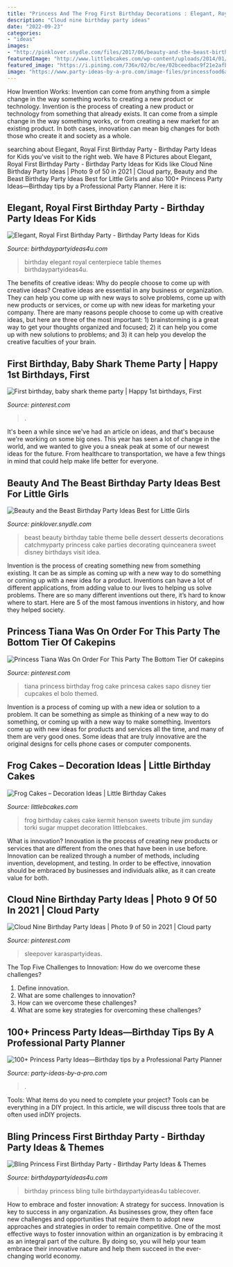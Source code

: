 ```yaml
---
title: "Princess And The Frog First Birthday Decorations : Elegant, Royal First Birthday Party"
description: "Cloud nine birthday party ideas"
date: "2022-09-23"
categories:
- "ideas"
images:
- "http://pinklover.snydle.com/files/2017/06/beauty-and-the-beast-birthday-decorating-idea.jpg"
featuredImage: "http://www.littlebcakes.com/wp-content/uploads/2014/01/Frog-Birthday-Cakes.jpg"
featured_image: "https://i.pinimg.com/736x/02/bc/ee/02bceedbac9f21e2afbe885bd9051562.jpg"
image: "https://www.party-ideas-by-a-pro.com/image-files/princessfood6a.jpg"
---
```



How Invention Works: Invention can come from anything from a simple change in the way something works to creating a new product or technology.
Invention is the process of creating a new product or technology from something that already exists. It can come from a simple change in the way something works, or from creating a new market for an existing product. In both cases, innovation can mean big changes for both those who create it and society as a whole.

	

		
searching about Elegant, Royal First Birthday Party - Birthday Party Ideas for Kids you've visit to the right web. We have 8 Pictures about Elegant, Royal First Birthday Party - Birthday Party Ideas for Kids like Cloud Nine Birthday Party Ideas | Photo 9 of 50 in 2021 | Cloud party, Beauty and the Beast Birthday Party Ideas Best for Little Girls and also 100+ Princess Party Ideas—Birthday tips by a Professional Party Planner. Here it is:
		
    
## Elegant, Royal First Birthday Party - Birthday Party Ideas For Kids

<img loading=lazy src="https://www.birthdaypartyideas4u.com/wp-content/uploads/2016/03/Royal-First-Birthday-Table-Coach-floral-centerpiece-530x795.jpg" onerror="this.onerror=null;this.src='https://tse2.mm.bing.net/th?id=OIP.MxQ_BNQP6k4Ye8fj6uzQRgHaLH&amp;pid=15.1';" alt="Elegant, Royal First Birthday Party - Birthday Party Ideas for Kids">

_Source: birthdaypartyideas4u.com_

>birthday elegant royal centerpiece table themes birthdaypartyideas4u. 

	

The benefits of creative ideas: Why do people choose to come up with creative ideas?
Creative ideas are essential in any business or organization. They can help you come up with new ways to solve problems, come up with new products or services, or come up with new ideas for marketing your company. There are many reasons people choose to come up with creative ideas, but here are three of the most important: 1) brainstorming is a great way to get your thoughts organized and focused; 2) it can help you come up with new solutions to problems; and 3) it can help you develop the creative faculties of your brain.

    
## First Birthday, Baby Shark Theme Party | Happy 1st Birthdays, First

<img loading=lazy src="https://i.pinimg.com/736x/02/bc/ee/02bceedbac9f21e2afbe885bd9051562.jpg" onerror="this.onerror=null;this.src='https://tse3.mm.bing.net/th?id=OIP.X4-HbH_Kc0z3zxvGYqy5rQHaKX&amp;pid=15.1';" alt="First birthday, baby shark theme party | Happy 1st birthdays, First">

_Source: pinterest.com_

>. 

	

It's been a while since we've had an article on ideas, and that's because we're working on some big ones. This year has seen a lot of change in the world, and we wanted to give you a sneak peak at some of our newest ideas for the future. From healthcare to transportation, we have a few things in mind that could help make life better for everyone.

    
## Beauty And The Beast Birthday Party Ideas Best For Little Girls

<img loading=lazy src="http://pinklover.snydle.com/files/2017/06/beauty-and-the-beast-birthday-decorating-idea.jpg" onerror="this.onerror=null;this.src='https://tse3.mm.bing.net/th?id=OIP.fzPuZrvLkg6jSurOOYngKgAAAA&amp;pid=15.1';" alt="Beauty and the Beast Birthday Party Ideas Best for Little Girls">

_Source: pinklover.snydle.com_

>beast beauty birthday table theme belle dessert desserts decorations catchmyparty princess cake parties decorating quinceanera sweet disney birthdays visit idea. 

	

Invention is the process of creating something new from something existing. It can be as simple as coming up with a new way to do something or coming up with a new idea for a product. Inventions can have a lot of different applications, from adding value to our lives to helping us solve problems. There are so many different inventions out there, it’s hard to know where to start. Here are 5 of the most famous inventions in history, and how they helped society.

    
## Princess Tiana Was On Order For This Party The Bottom Tier Of Cakepins

<img loading=lazy src="https://i.pinimg.com/736x/af/69/df/af69df4daf05fd600bf59d86cc4ca397--disney-princess-birthday-frog-princess.jpg" onerror="this.onerror=null;this.src='https://tse2.mm.bing.net/th?id=OIP.zTDpPeSDAqJoixnn0XXl4gHaLH&amp;pid=15.1';" alt="Princess Tiana Was On Order For This Party The Bottom Tier Of cakepins">

_Source: pinterest.com_

>tiana princess birthday frog cake princesa cakes sapo disney tier cupcakes el bolo themed. 

	

Invention is a process of coming up with a new idea or solution to a problem. It can be something as simple as thinking of a new way to do something, or coming up with a new way to make something. Inventors come up with new ideas for products and services all the time, and many of them are very good ones. Some ideas that are truly innovative are the original designs for cells phone cases or computer components.

    
## Frog Cakes – Decoration Ideas | Little Birthday Cakes

<img loading=lazy src="http://www.littlebcakes.com/wp-content/uploads/2014/01/Frog-Birthday-Cakes.jpg" onerror="this.onerror=null;this.src='https://tse2.mm.bing.net/th?id=OIP.oCm-_x13SsOJzZtzxOXU7QHaIT&amp;pid=15.1';" alt="Frog Cakes – Decoration Ideas | Little Birthday Cakes">

_Source: littlebcakes.com_

>frog birthday cakes cake kermit henson sweets tribute jim sunday torki sugar muppet decoration littlebcakes. 

	

What is innovation?
Innovation is the process of creating new products or services that are different from the ones that have been in use before. Innovation can be realized through a number of methods, including invention, development, and testing. In order to be effective, innovation should be embraced by businesses and individuals alike, as it can create value for both.

    
## Cloud Nine Birthday Party Ideas | Photo 9 Of 50 In 2021 | Cloud Party

<img loading=lazy src="https://i.pinimg.com/736x/e8/24/d4/e824d4d986eefbd0afa757fafd8c8063.jpg" onerror="this.onerror=null;this.src='https://tse3.mm.bing.net/th?id=OIP.v_HW4mqm9Vd4SWAw40adiwHaLG&amp;pid=15.1';" alt="Cloud Nine Birthday Party Ideas | Photo 9 of 50 in 2021 | Cloud party">

_Source: pinterest.com_

>sleepover karaspartyideas. 

	

The Top Five Challenges to Innovation: How do we overcome these challenges?
1. Define innovation.
2. What are some challenges to innovation? 
3. How can we overcome these challenges? 
4. What are some key strategies for overcoming these challenges?

    
## 100+ Princess Party Ideas—Birthday Tips By A Professional Party Planner

<img loading=lazy src="https://www.party-ideas-by-a-pro.com/image-files/princessfood6a.jpg" onerror="this.onerror=null;this.src='https://tse3.mm.bing.net/th?id=OIP.ByLwYG4ZIW4WlK3iAyMp6AHaLH&amp;pid=15.1';" alt="100+ Princess Party Ideas—Birthday tips by a Professional Party Planner">

_Source: party-ideas-by-a-pro.com_

>. 

	

Tools: What items do you need to complete your project?
Tools can be everything in a DIY project. In this article, we will discuss three tools that are often used inDIY projects.

    
## Bling Princess First Birthday Party - Birthday Party Ideas &amp; Themes

<img loading=lazy src="http://i1.wp.com/www.birthdaypartyideas4u.com/wp-content/uploads/2014/11/Bling-Princess-First-Birthday-Party-tulle-tablecover.jpg" onerror="this.onerror=null;this.src='https://tse3.mm.bing.net/th?id=OIP.-r-I1r4UZ_o6nriuy9UqJgHaLF&amp;pid=15.1';" alt="Bling Princess First Birthday Party - Birthday Party Ideas &amp; Themes">

_Source: birthdaypartyideas4u.com_

>birthday princess bling tulle birthdaypartyideas4u tablecover. 

	

How to embrace and foster innovation: A strategy for success.
Innovation is key to success in any organization. As businesses grow, they often face new challenges and opportunities that require them to adopt new approaches and strategies in order to remain competitive. One of the most effective ways to foster innovation within an organization is by embracing it as an integral part of the culture. By doing so, you will help your team embrace their innovative nature and help them succeed in the ever-changing world economy.

